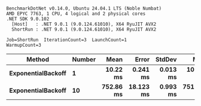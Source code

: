 ```

BenchmarkDotNet v0.14.0, Ubuntu 24.04.1 LTS (Noble Numbat)
AMD EPYC 7763, 1 CPU, 4 logical and 2 physical cores
.NET SDK 9.0.102
  [Host]   : .NET 9.0.1 (9.0.124.61010), X64 RyuJIT AVX2
  ShortRun : .NET 9.0.1 (9.0.124.61010), X64 RyuJIT AVX2

Job=ShortRun  IterationCount=3  LaunchCount=1  
WarmupCount=3  

```
| Method             | Number | Mean      | Error     | StdDev   | Min       | Max       | Allocated |
|------------------- |------- |----------:|----------:|---------:|----------:|----------:|----------:|
| **ExponentialBackoff** | **1**      |  **10.22 ms** |  **0.241 ms** | **0.013 ms** |  **10.20 ms** |  **10.23 ms** |     **520 B** |
| **ExponentialBackoff** | **10**     | **752.86 ms** | **18.123 ms** | **0.993 ms** | **751.85 ms** | **753.84 ms** |    **3832 B** |
